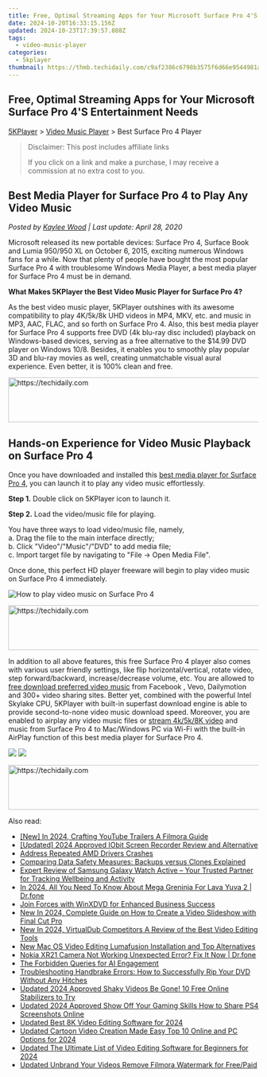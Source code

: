 ```yaml
---
title: Free, Optimal Streaming Apps for Your Microsoft Surface Pro 4'S Entertainment Needs
date: 2024-10-20T16:33:15.156Z
updated: 2024-10-23T17:39:57.888Z
tags:
  - video-music-player
categories:
  - 5kplayer
thumbnail: https://thmb.techidaily.com/c9af2386c6798b3575f6d66e9544981a45984b6b6be55d294d273187d6f5f1e2.jpg
---
```


## Free, Optimal Streaming Apps for Your Microsoft Surface Pro 4'S Entertainment Needs

[5KPlayer](https://tools.techidaily.com/5kplayer/products/) \> [Video Music Player](https://tools.techidaily.com/5kplayer/video-music-player/) \> Best Surface Pro 4 Player

>  Disclaimer: This post includes affiliate links
>
>  If you click on a link and make a purchase, I may receive a commission at no extra cost to you.
>

## Best Media Player for Surface Pro 4 to Play Any Video Music

 _Posted by [Kaylee Wood](https://www.quora.com/profile/Amanda-Hu-21) | Last update: April 28, 2020_

Microsoft released its new portable devices: Surface Pro 4, Surface Book and Lumia 950/950 XL on October 6, 2015, exciting numerous Windows fans for a while. Now that plenty of people have bought the most popular Surface Pro 4 with troublesome Windows Media Player, a best media player for Surface Pro 4 must be in demand.

**What Makes 5KPlayer the Best Video Music Player for Surface Pro 4?**

As the best video music player, 5KPlayer outshines with its awesome compatibility to play 4K/5k/8k UHD videos in MP4, MKV, etc. and music in MP3, AAC, FLAC, and so forth on Surface Pro 4\. Also, this best media player for Surface Pro 4 supports free DVD (4k blu-ray disc included) playback on Windows-based devices, serving as a free alternative to the $14.99 DVD player on Windows 10/8\. Besides, it enables you to smoothly play popular 3D and blu-ray movies as well, creating unmatchable visual aural experience. Even better, it is 100% clean and free.

<!-- affiliate ads begin -->
<a href="https://imp.i357552.net/c/5597632/947746/11832" target="_top" id="947746">
  <img src="//a.impactradius-go.com/display-ad/11832-947746" border="0" alt="https://techidaily.com" width="728" height="90"/>
</a>
<img height="0" width="0" src="https://imp.i357552.net/i/5597632/947746/11832" style="position:absolute;visibility:hidden;" border="0" />
<!-- affiliate ads end -->

## Hands-on Experience for Video Music Playback on Surface Pro 4

Once you have downloaded and installed this [best media player for Surface Pro 4](https://tools.techidaily.com/5kplayer/video-music-player/), you can launch it to play any video music effortlessly.

**Step 1.** Double click on 5KPlayer icon to launch it.

**Step 2.** Load the video/music file for playing.

You have three ways to load video/music file, namely,  
a. Drag the file to the main interface directly;   
b. Click "Video"/"Music"/"DVD" to add media file;  
c. Import target file by navigating to "File -> Open Media File".

Once done, this perfect HD player freeware will begin to play video music on Surface Pro 4 immediately.

![How to play video music on Surface Pro 4](https://www.5kplayer.com/video-music-player/img/youtube-0119-01.png) 

<!-- affiliate ads begin -->
<a href="https://appsumo.8odi.net/c/5597632/2118320/7443" target="_top" id="2118320">
  <img src="//a.impactradius-go.com/display-ad/7443-2118320" border="0" alt="https://techidaily.com" width="728" height="90"/>
</a>
<img height="0" width="0" src="https://appsumo.8odi.net/i/5597632/2118320/7443" style="position:absolute;visibility:hidden;" border="0" />
<!-- affiliate ads end -->

In addition to all above features, this free Surface Pro 4 player also comes with various user friendly settings, like flip horizontal/vertical, rotate video, step forward/backward, increase/decrease volume, etc. You are allowed to [free download preferred video music](https://tools.techidaily.com/5kplayer/youtube-download/) from Facebook , Vevo, Dailymotion and 300+ video sharing sites. Better yet, combined with the powerful Intel Skylake CPU, 5KPlayer with built-in superfast download engine is able to provide second-to-none video music download speed. Moreover, you are enabled to airplay any video music files or [stream 4k/5k/8K video](https://tools.techidaily.com/5kplayer/airplay/) and music from Surface Pro 4 to Mac/Windows PC via Wi-Fi with the built-in AirPlay function of this best media player for Surface Pro 4.

[![](https://www.5kplayer.com/video-music-player/../button/freedownbackwin.png)](https://tools.techidaily.com/5kplayer/products/) [![](https://www.5kplayer.com/video-music-player/../button/freedownwhitemac.png)](https://tools.techidaily.com/5kplayer/products/)

<!-- affiliate ads begin -->
<a href="https://appsumo.8odi.net/c/5597632/2151884/7443" target="_top" id="2151884">
  <img src="//a.impactradius-go.com/display-ad/7443-2151884" border="0" alt="https://techidaily.com" width="728" height="90"/>
</a>
<img height="0" width="0" src="https://appsumo.8odi.net/i/5597632/2151884/7443" style="position:absolute;visibility:hidden;" border="0" />
<!-- affiliate ads end -->

<ins class="adsbygoogle"
     style="display:block"
     data-ad-format="autorelaxed"
     data-ad-client="ca-pub-7571918770474297"
     data-ad-slot="1223367746"></ins>

<ins class="adsbygoogle"
     style="display:block"
     data-ad-client="ca-pub-7571918770474297"
     data-ad-slot="8358498916"
     data-ad-format="auto"
     data-full-width-responsive="true"></ins>

<span class="atpl-alsoreadstyle">Also read:</span>
<div><ul>
<li><a href="https://facebook-video-share.techidaily.com/new-in-2024-crafting-youtube-trailers-a-filmora-guide/"><u>[New] In 2024, Crafting YouTube Trailers A Filmora Guide</u></a></li>
<li><a href="https://on-screen-recording.techidaily.com/updated-2024-approved-iobit-screen-recorder-review-and-alternative/"><u>[Updated] 2024 Approved IObit Screen Recorder Review and Alternative</u></a></li>
<li><a href="https://driver-error.techidaily.com/address-repeated-amd-drivers-crashes/"><u>Address Repeated AMD Drivers Crashes</u></a></li>
<li><a href="https://win-awesome.techidaily.com/comparing-data-safety-measures-backups-versus-clones-explained/"><u>Comparing Data Safety Measures: Backups versus Clones Explained</u></a></li>
<li><a href="https://buynow-reviews.techidaily.com/expert-review-of-samsung-galaxy-watch-active-your-trusted-partner-for-tracking-wellbeing-and-activity/"><u>Expert Review of Samsung Galaxy Watch Active – Your Trusted Partner for Tracking Wellbeing and Activity</u></a></li>
<li><a href="https://android-pokemon-go.techidaily.com/in-2024-all-you-need-to-know-about-mega-greninja-for-lava-yuva-2-drfone-by-drfone-virtual-android/"><u>In 2024, All You Need To Know About Mega Greninja For Lava Yuva 2 | Dr.fone</u></a></li>
<li><a href="https://discover-exclusive.techidaily.com/join-forces-with-winxdvd-for-enhanced-business-success/"><u>Join Forces with WinXDVD for Enhanced Business Success</u></a></li>
<li><a href="https://video-ai-editor.techidaily.com/new-in-2024-complete-guide-on-how-to-create-a-video-slideshow-with-final-cut-pro/"><u>New In 2024, Complete Guide on How to Create a Video Slideshow with Final Cut Pro</u></a></li>
<li><a href="https://video-ai-editor.techidaily.com/new-in-2024-virtualdub-competitors-a-review-of-the-best-video-editing-tools/"><u>New In 2024, VirtualDub Competitors A Review of the Best Video Editing Tools</u></a></li>
<li><a href="https://video-ai-editor.techidaily.com/new-mac-os-video-editing-lumafusion-installation-and-top-alternatives/"><u>New Mac OS Video Editing Lumafusion Installation and Top Alternatives</u></a></li>
<li><a href="https://fix-guide.techidaily.com/nokia-xr21-camera-not-working-unexpected-error-fix-it-now-drfone-by-drfone-fix-android-problems-fix-android-problems/"><u>Nokia XR21 Camera Not Working Unexpected Error? Fix It Now | Dr.fone</u></a></li>
<li><a href="https://tech-savvy.techidaily.com/the-forbidden-queries-for-ai-engagement/"><u>The Forbidden Queries for AI Engagement</u></a></li>
<li><a href="https://some-knowledge.techidaily.com/troubleshooting-handbrake-errors-how-to-successfully-rip-your-dvd-without-any-hitches/"><u>Troubleshooting Handbrake Errors: How to Successfully Rip Your DVD Without Any Hitches</u></a></li>
<li><a href="https://video-ai-editor.techidaily.com/updated-2024-approved-shaky-videos-be-gone-10-free-online-stabilizers-to-try/"><u>Updated 2024 Approved Shaky Videos Be Gone! 10 Free Online Stabilizers to Try</u></a></li>
<li><a href="https://video-ai-editor.techidaily.com/updated-2024-approved-show-off-your-gaming-skills-how-to-share-ps4-screenshots-online/"><u>Updated 2024 Approved Show Off Your Gaming Skills How to Share PS4 Screenshots Online</u></a></li>
<li><a href="https://video-ai-editor.techidaily.com/updated-best-8k-video-editing-software-for-2024/"><u>Updated Best 8K Video Editing Software for 2024</u></a></li>
<li><a href="https://video-ai-editor.techidaily.com/updated-cartoon-video-creation-made-easy-top-10-online-and-pc-options-for-2024/"><u>Updated Cartoon Video Creation Made Easy Top 10 Online and PC Options for 2024</u></a></li>
<li><a href="https://video-ai-editor.techidaily.com/updated-the-ultimate-list-of-video-editing-software-for-beginners-for-2024/"><u>Updated The Ultimate List of Video Editing Software for Beginners for 2024</u></a></li>
<li><a href="https://video-ai-editor.techidaily.com/updated-unbrand-your-videos-remove-filmora-watermark-for-freepaid/"><u>Updated Unbrand Your Videos Remove Filmora Watermark for Free/Paid</u></a></li>
</ul></div>

